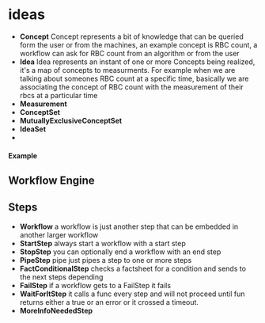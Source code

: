 # ideas
- **Concept** Concept represents a bit of knowledge that can be queried form the user or from the machines, an example concept is RBC count, a workflow can ask for RBC count from an algorithm or from the user
- **Idea** Idea represents an instant of one or more Concepts being realized, it's a map of concepts to measurments. For example when we are talking about someones RBC count at a specific time, basically we are associating the concept of RBC count with the measurement of their rbcs at a particular time
- **Measurement**
- **ConceptSet**
- **MutuallyExclusiveConceptSet**
- **IdeaSet**
-
#### Example




## Workflow Engine

## Steps


- **Workflow** a workflow is just another step that can be embedded in another larger workflow
- **StartStep** always start a workflow with a start step
- **StopStep** you can optionally end a workflow with an end step
- **PipeStep** pipe just pipes a step to one or more steps
- **FactConditionalStep** checks a factsheet for a condition and sends to the next steps depending
- **FailStep** if a workflow gets to a FailStep it fails
- **WaitForItStep** it calls a func every step and will not proceed until fun returns either a true or an error or it crossed a timeout.
- **MoreInfoNeededStep**